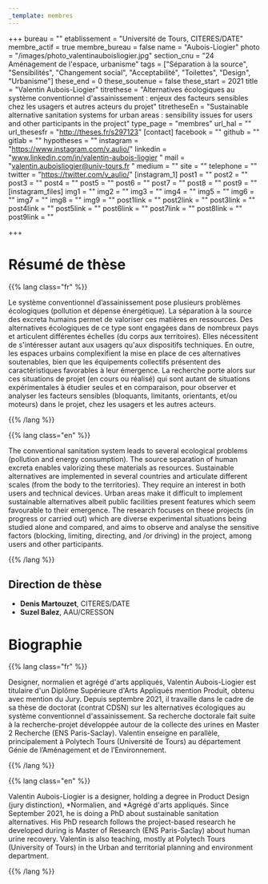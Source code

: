 ```yaml
---
_template: membres
---
```


+++
bureau = ""
etablissement = "Université de Tours, CITERES/DATE"
membre_actif = true
membre_bureau = false
name = "Aubois-Liogier"
photo = "/images/photo_valentinauboisliogier.jpg"
section_cnu = "24 Aménagement de l'espace, urbanisme"
tags = ["Séparation à la source", "Sensibilités", "Changement social", "Acceptabilité", "Toilettes", "Design", "Urbanisme"]
these_end = 0
these_soutenue = false
these_start = 2021
title = "Valentin Aubois-Liogier"
titrethese = "Alternatives écologiques au système conventionnel d'assainissement : enjeux des facteurs sensibles chez les usagers et autres acteurs du projet"
titretheseEn = "Sustainable alternative sanitation systems for urban areas : sensibility issues for users and other participants in the project"
type_page = "membres"
url_hal = ""
url_thesesfr = "http://theses.fr/s297123"
[contact]
facebook = ""
github = ""
gitlab = ""
hypotheses = ""
instagram = "https://www.instagram.com/v.aulio/"
linkedin = "www.linkedin.com/in/valentin-aubois-liogier "
mail = "valentin.auboisliogier@univ-tours.fr "
medium = ""
site = ""
telephone = ""
twitter = "https://twitter.com/v_aulio/"
[instagram_1]
post1 = ""
post2 = ""
post3 = ""
post4 = ""
post5 = ""
post6 = ""
post7 = ""
post8 = ""
post9 = ""
[instagram_files]
img1 = ""
img2 = ""
img3 = ""
img4 = ""
img5 = ""
img6 = ""
img7 = ""
img8 = ""
img9 = ""
post1link = ""
post2link = ""
post3link = ""
post4link = ""
post5link = ""
post6link = ""
post7link = ""
post8link = ""
post9link = ""

+++

<!-- Supprimer les parties non remplies (supprimer les blocks de lang s'il n'y a pas deux langues). Tu es libre d'ajouter ce que tu veux à cette partie -->

# Résumé de thèse

{{% lang class="fr" %}}

Le système conventionnel d’assainissement pose plusieurs problèmes écologiques (pollution et dépense énergétique). La séparation à la source des excreta humains permet de valoriser ces matières en ressources. Des alternatives écologiques de ce type sont engagées dans de nombreux pays et articulent différentes échelles (du corps aux territoires). Elles nécessitent de s'intéresser autant aux usagers qu'aux dispositifs techniques. En outre, les espaces urbains complexifient la mise en place de ces alternatives soutenables, bien que les équipements collectifs présentent des caractéristiques favorables à leur émergence. La recherche porte alors sur ces situations de projet (en cours ou réalisé) qui sont autant de situations expérimentales à étudier seules et en comparaison, pour observer et analyser les facteurs sensibles (bloquants, limitants, orientants, et/ou moteurs) dans le projet, chez les usagers et les autres acteurs.

{{% /lang %}}

{{% lang class="en" %}}

The conventional sanitation system leads to several ecological problems (pollution and energy consumption). The source separation of human excreta enables valorizing these materials as resources. Sustainable alternatives are implemented in several countries and articulate different scales (from the body to the territories). They require an interest in both users and technical devices. Urban areas make it difficult to implement sustainable alternatives albeit public facilities present features which seem favourable to their emergence. The research focuses on these projects (in progress or carried out) which are diverse experimental situations being studied alone and compared, and aims to observe and analyse the sensitive factors (blocking, limiting, directing, and /or driving) in the project, among users and other participants.

{{% /lang %}}

## Direction de thèse

* **Denis Martouzet**, CITERES/DATE
* **Suzel Balez**, AAU/CRESSON

# Biographie

{{% lang class="fr" %}}

Designer, normalien et agrégé d'arts appliqués, Valentin Aubois-Liogier est titulaire d'un Diplôme Supérieure d'Arts Appliqués mention Produit, obtenu avec mention du Jury. Depuis septembre 2021, il travaille dans le cadre de sa thèse de doctorat (contrat CDSN) sur les alternatives écologiques au système conventionnel d'assainissement. Sa recherche doctorale fait suite à la recherche-projet développée autour de la collecte des urines en Master 2 Recherche (ENS Paris-Saclay). Valentin enseigne en parallèle, principalement à Polytech Tours (Université de Tours) au département Génie de l’Aménagement et de l’Environnement.

{{% /lang %}}

{{% lang class="en" %}}

Valentin Aubois-Liogier is a designer, holding a degree in Product Design (jury distinction), *Normalien, and *Agrégé d'arts appliqués. Since September 2021, he is doing a PhD about sustainable sanitation alternatives. His PhD research follows the project-based research he developed during is Master of Research (ENS Paris-Saclay) about human urine recovery. Valentin is also teaching, mostly at Polytech Tours (University of Tours) in the Urban and territorial planning and environment department.

{{% /lang %}}
